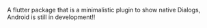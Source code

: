 A flutter package that is a minimalistic plugin to show native Dialogs, Android is still in development!!

